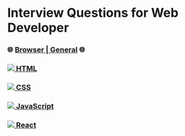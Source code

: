 # Interview Questions for Web Developer

### :globe_with_meridians: [Browser | General](./questions/browser.md) :globe_with_meridians:

### [<img src="https://img.shields.io/badge/html5-%23E34F26.svg?style=for-the-badge&logo=html5&logoColor=white"/> HTML](./questions/html.md)

### [ <img src="https://img.shields.io/badge/css3-%231572B6.svg?style=for-the-badge&logo=css3&logoColor=white" /> CSS](./questions/css.md)

### [<img src="https://img.shields.io/badge/javascript-%23323330.svg?style=for-the-badge&logo=javascript&logoColor=%23F7DF1E"/> JavaScript](./questions/js.md)

### [<img src="https://img.shields.io/badge/react-%2320232a.svg?style=for-the-badge&logo=react&logoColor=%2361DAFB"/> React](./questions/react.md)
